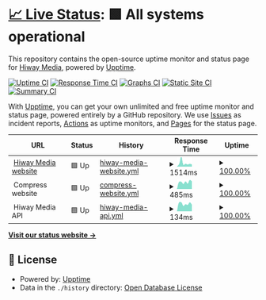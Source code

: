 # [📈 Live Status](https://hiway-media.github.io): <!--live status--> **🟩 All systems operational**

This repository contains the open-source uptime monitor and status page for [Hiway Media](hiway.media), powered by [Upptime](https://github.com/upptime/upptime).

[![Uptime CI](https://github.com/HiWay-Media/status-check/workflows/Uptime%20CI/badge.svg)](https://github.com/HiWay-Media/status-check/actions?query=workflow%3A%22Uptime+CI%22)
[![Response Time CI](https://github.com/HiWay-Media/status-check/workflows/Response%20Time%20CI/badge.svg)](https://github.com/HiWay-Media/status-check/actions?query=workflow%3A%22Response+Time+CI%22)
[![Graphs CI](https://github.com/HiWay-Media/status-check/workflows/Graphs%20CI/badge.svg)](https://github.com/HiWay-Media/status-check/actions?query=workflow%3A%22Graphs+CI%22)
[![Static Site CI](https://github.com/HiWay-Media/status-check/workflows/Static%20Site%20CI/badge.svg)](https://github.com/HiWay-Media/status-check/actions?query=workflow%3A%22Static+Site+CI%22)
[![Summary CI](https://github.com/HiWay-Media/status-check/workflows/Summary%20CI/badge.svg)](https://github.com/HiWay-Media/status-check/actions?query=workflow%3A%22Summary+CI%22)

With [Upptime](https://upptime.js.org), you can get your own unlimited and free uptime monitor and status page, powered entirely by a GitHub repository. We use [Issues](https://github.com/HiWay-Media/status-check/issues) as incident reports, [Actions](https://github.com/HiWay-Media/status-check/actions) as uptime monitors, and [Pages](https://hiway-media.github.io) for the status page.

<!--start: status pages-->
<!-- This summary is generated by Upptime (https://github.com/upptime/upptime) -->
<!-- Do not edit this manually, your changes will be overwritten -->
<!-- prettier-ignore -->
| URL | Status | History | Response Time | Uptime |
| --- | ------ | ------- | ------------- | ------ |
| <img alt="" src="https://icons.duckduckgo.com/ip3/hiway.media.ico" height="13"> [Hiway Media website](https://hiway.media) | 🟩 Up | [hiway-media-website.yml](https://github.com/HiWay-Media/status-check/commits/HEAD/history/hiway-media-website.yml) | <details><summary><img alt="Response time graph" src="./graphs/hiway-media-website/response-time-week.png" height="20"> 1514ms</summary><br><a href="https://HiWay-Media.github.io/status-check/history/hiway-media-website"><img alt="Response time 982" src="https://img.shields.io/endpoint?url=https%3A%2F%2Fraw.githubusercontent.com%2FHiWay-Media%2Fstatus-check%2FHEAD%2Fapi%2Fhiway-media-website%2Fresponse-time.json"></a><br><a href="https://HiWay-Media.github.io/status-check/history/hiway-media-website"><img alt="24-hour response time 955" src="https://img.shields.io/endpoint?url=https%3A%2F%2Fraw.githubusercontent.com%2FHiWay-Media%2Fstatus-check%2FHEAD%2Fapi%2Fhiway-media-website%2Fresponse-time-day.json"></a><br><a href="https://HiWay-Media.github.io/status-check/history/hiway-media-website"><img alt="7-day response time 1514" src="https://img.shields.io/endpoint?url=https%3A%2F%2Fraw.githubusercontent.com%2FHiWay-Media%2Fstatus-check%2FHEAD%2Fapi%2Fhiway-media-website%2Fresponse-time-week.json"></a><br><a href="https://HiWay-Media.github.io/status-check/history/hiway-media-website"><img alt="30-day response time 1149" src="https://img.shields.io/endpoint?url=https%3A%2F%2Fraw.githubusercontent.com%2FHiWay-Media%2Fstatus-check%2FHEAD%2Fapi%2Fhiway-media-website%2Fresponse-time-month.json"></a><br><a href="https://HiWay-Media.github.io/status-check/history/hiway-media-website"><img alt="1-year response time 982" src="https://img.shields.io/endpoint?url=https%3A%2F%2Fraw.githubusercontent.com%2FHiWay-Media%2Fstatus-check%2FHEAD%2Fapi%2Fhiway-media-website%2Fresponse-time-year.json"></a></details> | <details><summary><a href="https://HiWay-Media.github.io/status-check/history/hiway-media-website">100.00%</a></summary><a href="https://HiWay-Media.github.io/status-check/history/hiway-media-website"><img alt="All-time uptime 97.83%" src="https://img.shields.io/endpoint?url=https%3A%2F%2Fraw.githubusercontent.com%2FHiWay-Media%2Fstatus-check%2FHEAD%2Fapi%2Fhiway-media-website%2Fuptime.json"></a><br><a href="https://HiWay-Media.github.io/status-check/history/hiway-media-website"><img alt="24-hour uptime 100.00%" src="https://img.shields.io/endpoint?url=https%3A%2F%2Fraw.githubusercontent.com%2FHiWay-Media%2Fstatus-check%2FHEAD%2Fapi%2Fhiway-media-website%2Fuptime-day.json"></a><br><a href="https://HiWay-Media.github.io/status-check/history/hiway-media-website"><img alt="7-day uptime 100.00%" src="https://img.shields.io/endpoint?url=https%3A%2F%2Fraw.githubusercontent.com%2FHiWay-Media%2Fstatus-check%2FHEAD%2Fapi%2Fhiway-media-website%2Fuptime-week.json"></a><br><a href="https://HiWay-Media.github.io/status-check/history/hiway-media-website"><img alt="30-day uptime 99.88%" src="https://img.shields.io/endpoint?url=https%3A%2F%2Fraw.githubusercontent.com%2FHiWay-Media%2Fstatus-check%2FHEAD%2Fapi%2Fhiway-media-website%2Fuptime-month.json"></a><br><a href="https://HiWay-Media.github.io/status-check/history/hiway-media-website"><img alt="1-year uptime 97.83%" src="https://img.shields.io/endpoint?url=https%3A%2F%2Fraw.githubusercontent.com%2FHiWay-Media%2Fstatus-check%2FHEAD%2Fapi%2Fhiway-media-website%2Fuptime-year.json"></a></details>
| <img alt="" src="https://icons.duckduckgo.com/ip3/null.ico" height="13"> Compress website | 🟩 Up | [compress-website.yml](https://github.com/HiWay-Media/status-check/commits/HEAD/history/compress-website.yml) | <details><summary><img alt="Response time graph" src="./graphs/compress-website/response-time-week.png" height="20"> 485ms</summary><br><a href="https://HiWay-Media.github.io/status-check/history/compress-website"><img alt="Response time 583" src="https://img.shields.io/endpoint?url=https%3A%2F%2Fraw.githubusercontent.com%2FHiWay-Media%2Fstatus-check%2FHEAD%2Fapi%2Fcompress-website%2Fresponse-time.json"></a><br><a href="https://HiWay-Media.github.io/status-check/history/compress-website"><img alt="24-hour response time 537" src="https://img.shields.io/endpoint?url=https%3A%2F%2Fraw.githubusercontent.com%2FHiWay-Media%2Fstatus-check%2FHEAD%2Fapi%2Fcompress-website%2Fresponse-time-day.json"></a><br><a href="https://HiWay-Media.github.io/status-check/history/compress-website"><img alt="7-day response time 485" src="https://img.shields.io/endpoint?url=https%3A%2F%2Fraw.githubusercontent.com%2FHiWay-Media%2Fstatus-check%2FHEAD%2Fapi%2Fcompress-website%2Fresponse-time-week.json"></a><br><a href="https://HiWay-Media.github.io/status-check/history/compress-website"><img alt="30-day response time 584" src="https://img.shields.io/endpoint?url=https%3A%2F%2Fraw.githubusercontent.com%2FHiWay-Media%2Fstatus-check%2FHEAD%2Fapi%2Fcompress-website%2Fresponse-time-month.json"></a><br><a href="https://HiWay-Media.github.io/status-check/history/compress-website"><img alt="1-year response time 583" src="https://img.shields.io/endpoint?url=https%3A%2F%2Fraw.githubusercontent.com%2FHiWay-Media%2Fstatus-check%2FHEAD%2Fapi%2Fcompress-website%2Fresponse-time-year.json"></a></details> | <details><summary><a href="https://HiWay-Media.github.io/status-check/history/compress-website">100.00%</a></summary><a href="https://HiWay-Media.github.io/status-check/history/compress-website"><img alt="All-time uptime 99.99%" src="https://img.shields.io/endpoint?url=https%3A%2F%2Fraw.githubusercontent.com%2FHiWay-Media%2Fstatus-check%2FHEAD%2Fapi%2Fcompress-website%2Fuptime.json"></a><br><a href="https://HiWay-Media.github.io/status-check/history/compress-website"><img alt="24-hour uptime 100.00%" src="https://img.shields.io/endpoint?url=https%3A%2F%2Fraw.githubusercontent.com%2FHiWay-Media%2Fstatus-check%2FHEAD%2Fapi%2Fcompress-website%2Fuptime-day.json"></a><br><a href="https://HiWay-Media.github.io/status-check/history/compress-website"><img alt="7-day uptime 100.00%" src="https://img.shields.io/endpoint?url=https%3A%2F%2Fraw.githubusercontent.com%2FHiWay-Media%2Fstatus-check%2FHEAD%2Fapi%2Fcompress-website%2Fuptime-week.json"></a><br><a href="https://HiWay-Media.github.io/status-check/history/compress-website"><img alt="30-day uptime 99.99%" src="https://img.shields.io/endpoint?url=https%3A%2F%2Fraw.githubusercontent.com%2FHiWay-Media%2Fstatus-check%2FHEAD%2Fapi%2Fcompress-website%2Fuptime-month.json"></a><br><a href="https://HiWay-Media.github.io/status-check/history/compress-website"><img alt="1-year uptime 99.99%" src="https://img.shields.io/endpoint?url=https%3A%2F%2Fraw.githubusercontent.com%2FHiWay-Media%2Fstatus-check%2FHEAD%2Fapi%2Fcompress-website%2Fuptime-year.json"></a></details>
| <img alt="" src="https://icons.duckduckgo.com/ip3/null.ico" height="13"> Hiway Media API | 🟩 Up | [hiway-media-api.yml](https://github.com/HiWay-Media/status-check/commits/HEAD/history/hiway-media-api.yml) | <details><summary><img alt="Response time graph" src="./graphs/hiway-media-api/response-time-week.png" height="20"> 134ms</summary><br><a href="https://HiWay-Media.github.io/status-check/history/hiway-media-api"><img alt="Response time 122" src="https://img.shields.io/endpoint?url=https%3A%2F%2Fraw.githubusercontent.com%2FHiWay-Media%2Fstatus-check%2FHEAD%2Fapi%2Fhiway-media-api%2Fresponse-time.json"></a><br><a href="https://HiWay-Media.github.io/status-check/history/hiway-media-api"><img alt="24-hour response time 119" src="https://img.shields.io/endpoint?url=https%3A%2F%2Fraw.githubusercontent.com%2FHiWay-Media%2Fstatus-check%2FHEAD%2Fapi%2Fhiway-media-api%2Fresponse-time-day.json"></a><br><a href="https://HiWay-Media.github.io/status-check/history/hiway-media-api"><img alt="7-day response time 134" src="https://img.shields.io/endpoint?url=https%3A%2F%2Fraw.githubusercontent.com%2FHiWay-Media%2Fstatus-check%2FHEAD%2Fapi%2Fhiway-media-api%2Fresponse-time-week.json"></a><br><a href="https://HiWay-Media.github.io/status-check/history/hiway-media-api"><img alt="30-day response time 135" src="https://img.shields.io/endpoint?url=https%3A%2F%2Fraw.githubusercontent.com%2FHiWay-Media%2Fstatus-check%2FHEAD%2Fapi%2Fhiway-media-api%2Fresponse-time-month.json"></a><br><a href="https://HiWay-Media.github.io/status-check/history/hiway-media-api"><img alt="1-year response time 122" src="https://img.shields.io/endpoint?url=https%3A%2F%2Fraw.githubusercontent.com%2FHiWay-Media%2Fstatus-check%2FHEAD%2Fapi%2Fhiway-media-api%2Fresponse-time-year.json"></a></details> | <details><summary><a href="https://HiWay-Media.github.io/status-check/history/hiway-media-api">100.00%</a></summary><a href="https://HiWay-Media.github.io/status-check/history/hiway-media-api"><img alt="All-time uptime 96.45%" src="https://img.shields.io/endpoint?url=https%3A%2F%2Fraw.githubusercontent.com%2FHiWay-Media%2Fstatus-check%2FHEAD%2Fapi%2Fhiway-media-api%2Fuptime.json"></a><br><a href="https://HiWay-Media.github.io/status-check/history/hiway-media-api"><img alt="24-hour uptime 100.00%" src="https://img.shields.io/endpoint?url=https%3A%2F%2Fraw.githubusercontent.com%2FHiWay-Media%2Fstatus-check%2FHEAD%2Fapi%2Fhiway-media-api%2Fuptime-day.json"></a><br><a href="https://HiWay-Media.github.io/status-check/history/hiway-media-api"><img alt="7-day uptime 100.00%" src="https://img.shields.io/endpoint?url=https%3A%2F%2Fraw.githubusercontent.com%2FHiWay-Media%2Fstatus-check%2FHEAD%2Fapi%2Fhiway-media-api%2Fuptime-week.json"></a><br><a href="https://HiWay-Media.github.io/status-check/history/hiway-media-api"><img alt="30-day uptime 100.00%" src="https://img.shields.io/endpoint?url=https%3A%2F%2Fraw.githubusercontent.com%2FHiWay-Media%2Fstatus-check%2FHEAD%2Fapi%2Fhiway-media-api%2Fuptime-month.json"></a><br><a href="https://HiWay-Media.github.io/status-check/history/hiway-media-api"><img alt="1-year uptime 96.45%" src="https://img.shields.io/endpoint?url=https%3A%2F%2Fraw.githubusercontent.com%2FHiWay-Media%2Fstatus-check%2FHEAD%2Fapi%2Fhiway-media-api%2Fuptime-year.json"></a></details>

<!--end: status pages-->

[**Visit our status website →**](https://hiway-media.github.io)

## 📄 License

- Powered by: [Upptime](https://github.com/upptime/upptime)
- Data in the `./history` directory: [Open Database License](https://opendatacommons.org/licenses/odbl/1-0/)

